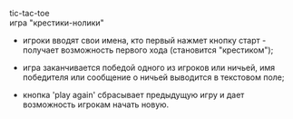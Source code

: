 tic-tac-toe  
игра "крестики-нолики"

- игроки вводят свои имена, кто первый нажмет кнопку старт - получает возможность первого хода (становится "крестиком");

- игра заканчивается победой одного из игроков или ничьей, имя победителя или сообщение о ничьей выводится в текстовом поле;

- кнопка 'play again' сбрасывает предыдущую игру и дает возможность игрокам начать новую.
